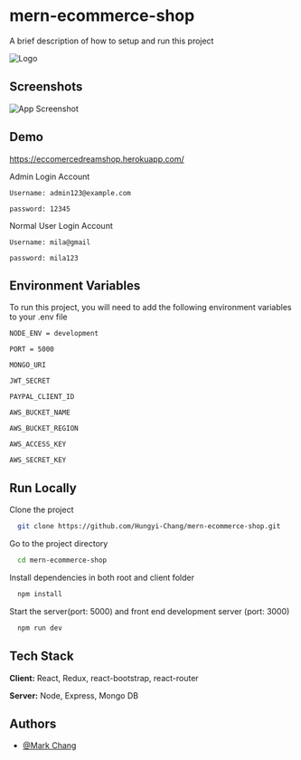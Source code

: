 
# mern-ecommerce-shop

A brief description of how to setup and run this project 


![Logo](https://mern-dream-shop.s3.ap-southeast-2.amazonaws.com/apple-touch-icon.png)

    
## Screenshots

![App Screenshot](https://mern-dream-shop.s3.ap-southeast-2.amazonaws.com/WX20210809-120056%402x.png)

  
## Demo

https://eccomercedreamshop.herokuapp.com/

Admin Login Account
```
Username: admin123@example.com

password: 12345
```
Normal User Login Account
```
Username: mila@gmail

password: mila123
```
  

  
## Environment Variables

To run this project, you will need to add the following environment variables to your .env file

`NODE_ENV = development`

`PORT = 5000`

`MONGO_URI`

`JWT_SECRET`

`PAYPAL_CLIENT_ID`

`AWS_BUCKET_NAME`

`AWS_BUCKET_REGION`

`AWS_ACCESS_KEY`

`AWS_SECRET_KEY`
  
## Run Locally

Clone the project

```bash
  git clone https://github.com/Hungyi-Chang/mern-ecommerce-shop.git
```

Go to the project directory

```bash
  cd mern-ecommerce-shop
```

Install dependencies in both root and client folder

```bash
  npm install
```

Start the server(port: 5000) and front end development server (port: 3000) 

```bash
  npm run dev
```

  
## Tech Stack

**Client:** React, Redux, react-bootstrap, react-router

**Server:** Node, Express, Mongo DB

  
## Authors

- [@Mark Chang](https://github.com/Hungyi-Chang)

  
